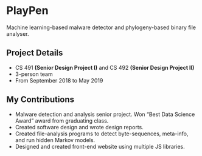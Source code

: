 # PlayPen
Machine learning-based malware detector and phylogeny-based binary file analyser.
## Project Details
- CS 491 **(Senior Design Project I)** and CS 492 **(Senior Design Project II)**
- 3-person team
- From September 2018 to May 2019
## My Contributions
- Malware detection and analysis senior project. Won “Best Data Science Award” award from graduating class. 
- Created software design and wrote design reports. 
- Created file-analysis programs to detect byte-sequences, meta-info, and run hidden Markov models. 
- Designed and created front-end website using multiple JS libraries. 
